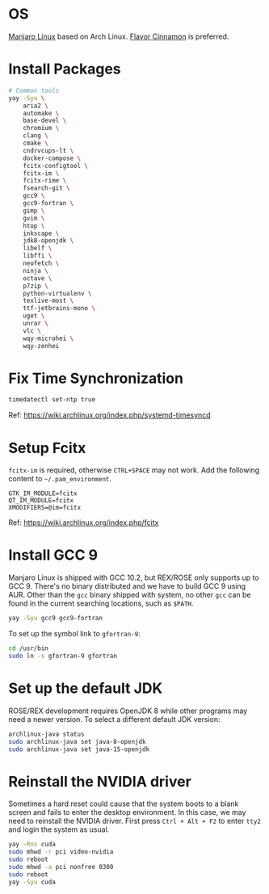# OS

[Manjaro Linux](https://manjaro.org/) based on Arch Linux.
[Flavor Cinnamon](https://manjaro.org/download/#cinnamon) is preferred.

# Install Packages

```bash
# Common tools
yay -Syu \
    aria2 \
    automake \
    base-devel \
    chromium \
    clang \
    cmake \
    cndrvcups-lt \
    docker-compose \
    fcitx-configtool \
    fcitx-im \
    fcitx-rime \
    fsearch-git \
    gcc9 \
    gcc9-fortran \
    gimp \
    gvim \
    htop \
    inkscape \
    jdk8-openjdk \
    libelf \
    libffi \
    neofetch \
    ninja \
    octave \
    p7zip \
    python-virtualenv \
    texlive-most \
    ttf-jetbrains-mono \
    uget \
    unrar \
    vlc \
    wqy-microhei \
    wqy-zenhei
```

# Fix Time Synchronization

```bash
timedatectl set-ntp true
```
Ref: https://wiki.archlinux.org/index.php/systemd-timesyncd

# Setup Fcitx

`fcitx-im` is required, otherwise `CTRL+SPACE` may not work. Add the following content to `~/.pam_environment`.
```
GTK_IM_MODULE=fcitx
QT_IM_MODULE=fcitx
XMODIFIERS=@im=fcitx
```
Ref: https://wiki.archlinux.org/index.php/fcitx

# Install GCC 9

Manjaro Linux is shipped with GCC 10.2, but REX/ROSE only supports up to GCC 9. There's no binary distributed and we have to build GCC 9 using AUR. Other than the `gcc` binary shipped with system, no other `gcc` can be found in the current searching locations, such as `$PATH`.

```bash
yay -Syu gcc9 gcc9-fortran
```
To set up the symbol link to `gfortran-9`:

```bash
cd /usr/bin
sudo ln -s gfortran-9 gfortran
```

# Set up the default JDK

ROSE/REX development requires OpenJDK 8 while other programs may need a newer version. To select a different default JDK version:

```bash
archlinux-java status
sudo archlinux-java set java-8-openjdk
sudo archlinux-java set java-15-openjdk
```

# Reinstall the NVIDIA driver

Sometimes a hard reset could cause that the system boots to a blank screen and fails to enter the desktop environment. In this case, we may need to reinstall the NVIDIA driver. First press `Ctrl + Alt + F2` to enter `tty2` and login the system as usual.

```bash
yay -Rns cuda
sudo mhwd -r pci video-nvidia
sudo reboot
sudo mhwd -a pci nonfree 0300
sudo reboot
yay -Syu cuda
```
